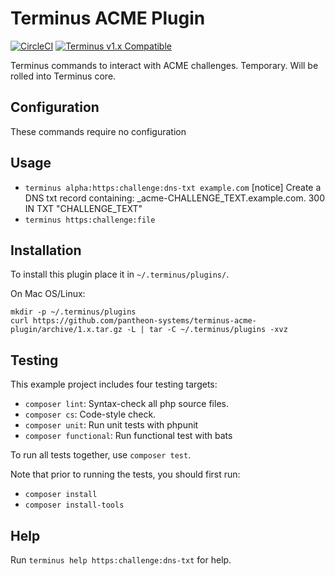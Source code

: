 # Terminus ACME Plugin

[![CircleCI](https://circleci.com/gh/pantheon-systems/terminus-acme-plugin.svg?style=shield)](https://circleci.com/gh/pantheon-systems/terminus-acme-plugin)
[![Terminus v1.x Compatible](https://img.shields.io/badge/terminus-v1.x-green.svg)](https://github.com/pantheon-systems/terminus-secrets-plugin/tree/1.x)

Terminus commands to interact with ACME challenges. Temporary. Will be rolled into Terminus core.

## Configuration

These commands require no configuration

## Usage
* `terminus alpha:https:challenge:dns-txt example.com`
 [notice] Create a DNS txt record containing:
_acme-CHALLENGE_TEXT.example.com. 300 IN TXT "CHALLENGE_TEXT"
* `terminus https:challenge:file`

## Installation
To install this plugin place it in `~/.terminus/plugins/`.

On Mac OS/Linux:
```
mkdir -p ~/.terminus/plugins
curl https://github.com/pantheon-systems/terminus-acme-plugin/archive/1.x.tar.gz -L | tar -C ~/.terminus/plugins -xvz
```

## Testing
This example project includes four testing targets:

* `composer lint`: Syntax-check all php source files.
* `composer cs`: Code-style check.
* `composer unit`: Run unit tests with phpunit
* `composer functional`: Run functional test with bats

To run all tests together, use `composer test`.

Note that prior to running the tests, you should first run:
* `composer install`
* `composer install-tools`

## Help
Run `terminus help https:challenge:dns-txt` for help.

